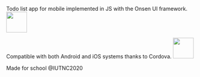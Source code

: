 Todo list app for mobile implemented in JS with the Onsen UI framework. <a href="https://onsen.io/"><img src="https://d2.alternativeto.net/dist/icons/onsen-ui_102111.png?width=128&height=128" width="55"/></a>

Compatible with both Android and iOS systems thanks to Cordova. <a href="https://cordova.apache.org/"><img src="https://cordova.apache.org/static/img/cordova_bot.png" width="55"/></a>

Made for school @IUTNC2020